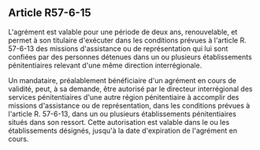 Article R57-6-15
----
L'agrément est valable pour une période de deux ans, renouvelable, et permet à
son titulaire d'exécuter dans les conditions prévues à l'article R. 57-6-13 des
missions d'assistance ou de représentation qui lui sont confiées par des
personnes détenues dans un ou plusieurs établissements pénitentiaires relevant
d'une même direction interrégionale.

Un mandataire, préalablement bénéficiaire d'un agrément en cours de validité,
peut, à sa demande, être autorisé par le directeur interrégional des services
pénitentiaires d'une autre région pénitentiaire à accomplir des missions
d'assistance ou de représentation, dans les conditions prévues à l'article R.
57-6-13, dans un ou plusieurs établissements pénitentiaires situés dans son
ressort. Cette autorisation est valable dans le ou les établissements désignés,
jusqu'à la date d'expiration de l'agrément en cours.
